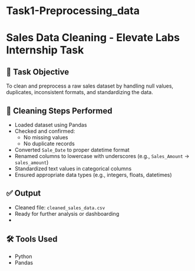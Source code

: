 # Task1-Preprocessing_data

# Sales Data Cleaning - Elevate Labs Internship Task

## 📌 Task Objective
To clean and preprocess a raw sales dataset by handling null values, duplicates, inconsistent formats, and standardizing the data.

## 🔧 Cleaning Steps Performed
- Loaded dataset using Pandas
- Checked and confirmed:
  - No missing values
  - No duplicate records
- Converted `Sale_Date` to proper datetime format
- Renamed columns to lowercase with underscores (e.g., `Sales_Amount` → `sales_amount`)
- Standardized text values in categorical columns
- Ensured appropriate data types (e.g., integers, floats, datetimes)

## ✅ Output
- Cleaned file: `cleaned_sales_data.csv`
- Ready for further analysis or dashboarding
- 
## 🛠 Tools Used
- Python
- Pandas
